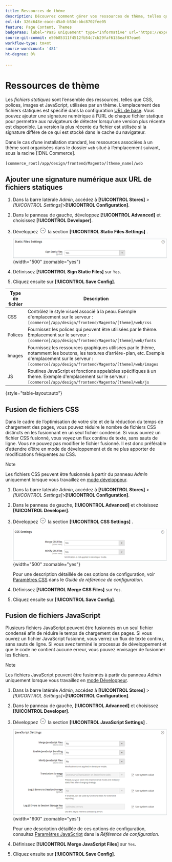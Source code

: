 ```yaml
---
title: Ressources de thème
description: Découvrez comment gérer vos ressources de thème, telles que les fichiers CSS, les polices, les images et les fichiers JavaScript.
exl-id: 326c648e-eace-45a0-b53d-bbc8702fee05
feature: Page Content, Themes
badgePaas: label="PaaS uniquement" type="Informative" url="https://experienceleague.adobe.com/en/docs/commerce/user-guides/product-solutions" tooltip="S’applique uniquement aux projets Adobe Commerce on Cloud (infrastructure PaaS gérée par Adobe) et aux projets On-premise."
source-git-commit: e50b85311f4512fb54c7cb29faf6136eaf07eae6
workflow-type: tm+mt
source-wordcount: '481'
ht-degree: 0%

---
```


# Ressources de thème

Les _fichiers statiques_ sont l’ensemble des ressources, telles que CSS, polices, images et JavaScript, utilisées par un thème. L’emplacement des fichiers statiques est spécifié dans la configuration [URL de base](../stores-purchase/store-urls.md). Vous pouvez ajouter une signature numérique à l’URL de chaque fichier statique pour permettre aux navigateurs de détecter lorsqu’une version plus récente est disponible. La version la plus récente du fichier est utilisée si la signature diffère de ce qui est stocké dans le cache du navigateur.

Dans le cas d’une installation standard, les ressources associées à un thème sont organisées dans le dossier `web` situé à l’emplacement suivant, sous la racine [!DNL Commerce].

`[commerce_root]/app/design/frontend/Magento/[theme_name]/web`

## Ajouter une signature numérique aux URL de fichiers statiques

1. Dans la barre latérale _Admin_, accédez à **[!UICONTROL Stores]** > _[!UICONTROL Settings]_>**[!UICONTROL Configuration]**.

1. Dans le panneau de gauche, développez **[!UICONTROL Advanced]** et choisissez **[!UICONTROL Developer]**.

1. Développez ![Sélecteur d’extension](../assets/icon-display-expand.png) la section **[!UICONTROL Static Files Settings]** .

   ![Paramètres des fichiers statiques](./assets/developer-static-files-settings.png){width="500" zoomable="yes"}

1. Définissez **[!UICONTROL Sign Static Files]** sur `Yes`.

1. Cliquez ensuite sur **[!UICONTROL Save Config]**.

| Type de fichier | Description |
|--- |--- |
| CSS | Contrôlez le style visuel associé à la peau. Exemple d&#39;emplacement sur le serveur : `[commerce]/app/design/frontend/Magento/[theme]/web/css` |
| Polices | Fournissez les polices qui peuvent être utilisées par le thème. Emplacement sur le serveur : `[commerce]/app/design/frontend/Magento/[theme]/web/fonts` |
| Images | Fournissez les ressources graphiques utilisées par le thème, notamment les boutons, les textures d’arrière-plan, etc. Exemple d&#39;emplacement sur le serveur : `[commerce]/app/design/frontend/Magento/[theme]/web/images` |
| JS | Routines JavaScript et fonctions appelables spécifiques à un thème. Exemple d&#39;emplacement sur le serveur : `[commerce]/app/design/frontend/Magento/[theme]/web/js` |

{style="table-layout:auto"}

## Fusion de fichiers CSS

Dans le cadre de l’optimisation de votre site et de la réduction du temps de chargement des pages, vous pouvez réduire le nombre de fichiers CSS distincts en les fusionnant en un seul fichier condensé. Si vous ouvrez un fichier CSS fusionné, vous voyez un flux continu de texte, sans sauts de ligne. Vous ne pouvez pas modifier le fichier fusionné. Il est donc préférable d’attendre d’être en mode de développement et de ne plus apporter de modifications fréquentes au CSS.

>[!NOTE]
>
>Les fichiers CSS peuvent être fusionnés à partir du panneau _Admin_ uniquement lorsque vous travaillez en [mode développeur](../systems/developer-tools.md#operation-modes).

1. Dans la barre latérale _Admin_, accédez à **[!UICONTROL Stores]** > _[!UICONTROL Settings]_>**[!UICONTROL Configuration]**.

1. Dans le panneau de gauche, **[!UICONTROL Advanced]** et choisissez **[!UICONTROL Developer]**.

1. Développez ![Sélecteur d’extension](../assets/icon-display-expand.png) la section **[!UICONTROL CSS Settings]** .

   ![ Paramètres CSS ](./assets/developer-css-settings.png){width="500" zoomable="yes"}

   Pour une description détaillée de ces options de configuration, voir [Paramètres CSS](../configuration-reference/advanced/developer.md#css-settings) dans le _Guide de référence de configuration_.

1. Définissez **[!UICONTROL Merge CSS Files]** sur `Yes`.

1. Cliquez ensuite sur **[!UICONTROL Save Config]**.

## Fusion de fichiers JavaScript

Plusieurs fichiers JavaScript peuvent être fusionnés en un seul fichier condensé afin de réduire le temps de chargement des pages. Si vous ouvrez un fichier JavaScript fusionné, vous verrez un flux de texte continu, sans sauts de ligne. Si vous avez terminé le processus de développement et que le code ne contient aucune erreur, vous pouvez envisager de fusionner les fichiers.

>[!NOTE]
>
>Les fichiers JavaScript peuvent être fusionnés à partir du panneau _Admin_ uniquement lorsque vous travaillez en [mode Développeur](../systems/developer-tools.md#operation-modes).

1. Dans la barre latérale _Admin_, accédez à **[!UICONTROL Stores]** > _[!UICONTROL Settings]_>**[!UICONTROL Configuration]**.

1. Dans le panneau de gauche, **[!UICONTROL Advanced]** et choisissez **[!UICONTROL Developer]**.

1. Développez ![Sélecteur d’extension](../assets/icon-display-expand.png) la section **[!UICONTROL JavaScript Settings]** .

   ![Paramètres JavaScript](./assets/developer-javascript-settings.png){width="600" zoomable="yes"}

   Pour une description détaillée de ces options de configuration, consultez [Paramètres JavaScript](../configuration-reference/advanced/developer.md#javascript-settings) dans la _Référence de configuration_.

1. Définissez **[!UICONTROL Merge JavaScript Files]** sur `Yes`.

1. Cliquez ensuite sur **[!UICONTROL Save Config]**.
